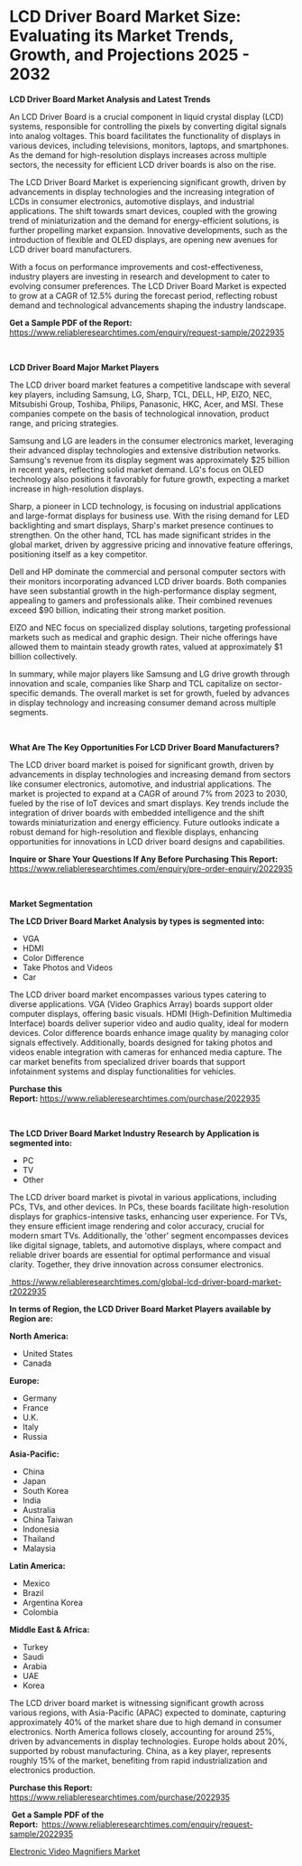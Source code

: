 <p><h1>LCD Driver Board Market Size: Evaluating its Market Trends, Growth, and Projections 2025 - 2032</h1></p><p><strong>LCD Driver Board Market Analysis and Latest Trends</strong></p>
<p><p>An LCD Driver Board is a crucial component in liquid crystal display (LCD) systems, responsible for controlling the pixels by converting digital signals into analog voltages. This board facilitates the functionality of displays in various devices, including televisions, monitors, laptops, and smartphones. As the demand for high-resolution displays increases across multiple sectors, the necessity for efficient LCD driver boards is also on the rise.</p><p>The LCD Driver Board Market is experiencing significant growth, driven by advancements in display technologies and the increasing integration of LCDs in consumer electronics, automotive displays, and industrial applications. The shift towards smart devices, coupled with the growing trend of miniaturization and the demand for energy-efficient solutions, is further propelling market expansion. Innovative developments, such as the introduction of flexible and OLED displays, are opening new avenues for LCD driver board manufacturers.</p><p>With a focus on performance improvements and cost-effectiveness, industry players are investing in research and development to cater to evolving consumer preferences. The LCD Driver Board Market is expected to grow at a CAGR of 12.5% during the forecast period, reflecting robust demand and technological advancements shaping the industry landscape.</p></p>
<p><strong>Get a Sample PDF of the Report:&nbsp;</strong> <a href="https://www.reliableresearchtimes.com/enquiry/request-sample/2022935?utm_campaign=2040&utm_medium=2&utm_source=Github&utm_content=ia&utm_term=11022025&utm_id=lcd-driver-board">https://www.reliableresearchtimes.com/enquiry/request-sample/2022935</a></p>
<p>&nbsp;</p>
<p><strong>LCD Driver Board Major Market Players</strong></p>
<p><p>The LCD driver board market features a competitive landscape with several key players, including Samsung, LG, Sharp, TCL, DELL, HP, EIZO, NEC, Mitsubishi Group, Toshiba, Philips, Panasonic, HKC, Acer, and MSI. These companies compete on the basis of technological innovation, product range, and pricing strategies.</p><p>Samsung and LG are leaders in the consumer electronics market, leveraging their advanced display technologies and extensive distribution networks. Samsung's revenue from its display segment was approximately $25 billion in recent years, reflecting solid market demand. LG's focus on OLED technology also positions it favorably for future growth, expecting a market increase in high-resolution displays.</p><p>Sharp, a pioneer in LCD technology, is focusing on industrial applications and large-format displays for business use. With the rising demand for LED backlighting and smart displays, Sharp's market presence continues to strengthen. On the other hand, TCL has made significant strides in the global market, driven by aggressive pricing and innovative feature offerings, positioning itself as a key competitor.</p><p>Dell and HP dominate the commercial and personal computer sectors with their monitors incorporating advanced LCD driver boards. Both companies have seen substantial growth in the high-performance display segment, appealing to gamers and professionals alike. Their combined revenues exceed $90 billion, indicating their strong market position.</p><p>EIZO and NEC focus on specialized display solutions, targeting professional markets such as medical and graphic design. Their niche offerings have allowed them to maintain steady growth rates, valued at approximately $1 billion collectively.</p><p>In summary, while major players like Samsung and LG drive growth through innovation and scale, companies like Sharp and TCL capitalize on sector-specific demands. The overall market is set for growth, fueled by advances in display technology and increasing consumer demand across multiple segments.</p></p>
<p>&nbsp;</p>
<p><strong>What Are The Key Opportunities For LCD Driver Board Manufacturers?</strong></p>
<p><p>The LCD driver board market is poised for significant growth, driven by advancements in display technologies and increasing demand from sectors like consumer electronics, automotive, and industrial applications. The market is projected to expand at a CAGR of around 7% from 2023 to 2030, fueled by the rise of IoT devices and smart displays. Key trends include the integration of driver boards with embedded intelligence and the shift towards miniaturization and energy efficiency. Future outlooks indicate a robust demand for high-resolution and flexible displays, enhancing opportunities for innovations in LCD driver board designs and capabilities.</p></p>
<p><strong>Inquire or Share Your Questions If Any Before Purchasing This Report:</strong> <a href="https://www.reliableresearchtimes.com/enquiry/pre-order-enquiry/2022935?utm_campaign=2040&utm_medium=2&utm_source=Github&utm_content=ia&utm_term=11022025&utm_id=lcd-driver-board">https://www.reliableresearchtimes.com/enquiry/pre-order-enquiry/2022935</a></p>
<p>&nbsp;</p>
<p><strong>Market Segmentation</strong></p>
<p><strong>The LCD Driver Board Market Analysis by types is segmented into:</strong></p>
<p><ul><li>VGA</li><li>HDMI</li><li>Color Difference</li><li>Take Photos and Videos</li><li>Car</li></ul></p>
<p><p>The LCD driver board market encompasses various types catering to diverse applications. VGA (Video Graphics Array) boards support older computer displays, offering basic visuals. HDMI (High-Definition Multimedia Interface) boards deliver superior video and audio quality, ideal for modern devices. Color difference boards enhance image quality by managing color signals effectively. Additionally, boards designed for taking photos and videos enable integration with cameras for enhanced media capture. The car market benefits from specialized driver boards that support infotainment systems and display functionalities for vehicles.</p></p>
<p><strong>Purchase this Report:&nbsp;</strong><a href="https://www.reliableresearchtimes.com/purchase/2022935?utm_campaign=2040&utm_medium=2&utm_source=Github&utm_content=ia&utm_term=11022025&utm_id=lcd-driver-board">https://www.reliableresearchtimes.com/purchase/2022935</a></p>
<p>&nbsp;</p>
<p><strong>The LCD Driver Board Market Industry Research by Application is segmented into:</strong></p>
<p><ul><li>PC</li><li>TV</li><li>Other</li></ul></p>
<p><p>The LCD driver board market is pivotal in various applications, including PCs, TVs, and other devices. In PCs, these boards facilitate high-resolution displays for graphics-intensive tasks, enhancing user experience. For TVs, they ensure efficient image rendering and color accuracy, crucial for modern smart TVs. Additionally, the 'other' segment encompasses devices like digital signage, tablets, and automotive displays, where compact and reliable driver boards are essential for optimal performance and visual clarity. Together, they drive innovation across consumer electronics.</p></p>
<p><a href="https://www.reliableresearchtimes.com/global-lcd-driver-board-market-r2022935?utm_campaign=2040&utm_medium=2&utm_source=Github&utm_content=ia&utm_term=11022025&utm_id=lcd-driver-board">&nbsp;https://www.reliableresearchtimes.com/global-lcd-driver-board-market-r2022935</a></p>
<p><strong>In terms of Region, the LCD Driver Board Market Players available by Region are:</strong></p>
<p>
    <p> <strong> North America: </strong>
        <ul>
            <li>United States</li>
            <li>Canada</li>
        </ul>
        </p> 
    <p> <strong> Europe: </strong>
        <ul>
            <li>Germany</li>
            <li>France</li>
            <li>U.K.</li>
            <li>Italy</li>
            <li>Russia</li>
        </ul>
        </p> 
    <p> <strong> Asia-Pacific: </strong>
        <ul>
            <li>China</li>
            <li>Japan</li>
            <li>South Korea</li>
            <li>India</li>
            <li>Australia</li>
            <li>China Taiwan</li>
            <li>Indonesia</li>
            <li>Thailand</li>
            <li>Malaysia</li>
        </ul>
        </p> 
    <p> <strong> Latin America: </strong>
        <ul>
            <li>Mexico</li>
            <li>Brazil</li>
            <li>Argentina Korea</li>
            <li>Colombia</li>
        </ul>
        </p> 
    <p> <strong> Middle East & Africa: </strong>
        <ul>
            <li>Turkey</li>
            <li>Saudi</li>
            <li>Arabia</li>
            <li>UAE</li>
            <li>Korea</li>
        </ul>
    </p>
    </p>
<p><p>The LCD driver board market is witnessing significant growth across various regions, with Asia-Pacific (APAC) expected to dominate, capturing approximately 40% of the market share due to high demand in consumer electronics. North America follows closely, accounting for around 25%, driven by advancements in display technologies. Europe holds about 20%, supported by robust manufacturing. China, as a key player, represents roughly 15% of the market, benefiting from rapid industrialization and electronics production.</p></p>
<p><strong>Purchase this Report: </strong><a href="https://www.reliableresearchtimes.com/purchase/2022935?utm_campaign=2040&utm_medium=2&utm_source=Github&utm_content=ia&utm_term=11022025&utm_id=lcd-driver-board">https://www.reliableresearchtimes.com/purchase/2022935</a></p>
<p>&nbsp;<strong>Get a Sample PDF of the Report:&nbsp;&nbsp;</strong><a href="https://www.reliableresearchtimes.com/enquiry/request-sample/2022935?utm_campaign=2040&utm_medium=2&utm_source=Github&utm_content=ia&utm_term=11022025&utm_id=lcd-driver-board">https://www.reliableresearchtimes.com/enquiry/request-sample/2022935</a></p>
<p><strong></strong></p>
<p><p><a href="https://github.com/MonroeBullock54/Market-Research-Report-List-1/blob/main/electronic-video-magnifiers-market.md?utm_campaign=2040&utm_medium=2&utm_source=Github&utm_content=ia&utm_term=11022025&utm_id=lcd-driver-board">Electronic Video Magnifiers Market</a></p></p>